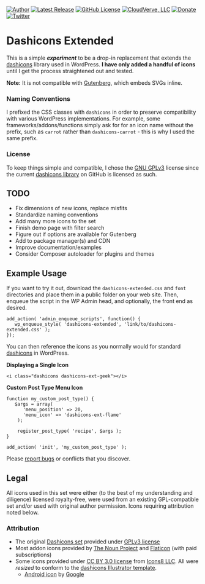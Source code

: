 [![Author](https://img.shields.io/badge/author-Daniel%20M.%20Hendricks-lightgrey.svg?colorB=9900cc )](https://www.danhendricks.com)
[![Latest Release](https://img.shields.io/github/release/dmhendricks/dashicons-extended.svg)](https://github.com/dmhendricks/dashicons-extended/releases)
[![GitHub License](https://img.shields.io/badge/license-GPLv3-yellow.svg)](https://raw.githubusercontent.com/dmhendricks/dashicons-extended/master/LICENSE)
[![CloudVerve, LLC](https://img.shields.io/badge/style-CloudVerve-green.svg?style=flat&label=get%20hosted&colorB=AE2A21)](https://2lab.net)
[![Donate](https://img.shields.io/badge/Donate-PayPal-green.svg)](https://paypal.me/danielhendricks)
[![Twitter](https://img.shields.io/twitter/url/https/github.com/dmhendricks/dashicons-extended.svg?style=social)](https://twitter.com/danielhendricks)

# Dashicons Extended

This is a simple **_experiment_** to be a drop-in replacement that extends the [dashicons](https://developer.wordpress.org/resource/dashicons/) library used in WordPress. **I have only added a handful of icons** until I get the process straightened out and tested.

**Note:** It is not compatible with [Gutenberg](https://github.com/WordPress/gutenberg), which embeds SVGs inline.

### Naming Conventions

I prefixed the CSS classes with `dashicons` in order to preserve compatibility with various WordPress implementations. For example, some frameworks/addons/functions simply ask for for an icon name without the prefix, such as `carrot` rather than `dashicons-carrot` - this is why I used the same prefix.

### License

To keep things simple and compatible, I chose the [GNU GPLv3](https://opensource.org/licenses/GPL-3.0) license since the current [dashicons library](https://github.com/WordPress/dashicons/) on GitHub is licensed as such.

## TODO

- Fix dimensions of new icons, replace misfits
- Standardize naming conventions
- Add many more icons to the set
- Finish demo page with filter search
- Figure out if options are available for Gutenberg
- Add to package manager(s) and CDN
- Improve documentation/examples
- Consider Composer autoloader for plugins and themes

## Example Usage

If you want to try it out, download the `dashicons-extended.css` and `font` directories and place them in a public folder on your web site. Then, enqueue the script in the WP Admin head, and optionally, the front end as desired.

```
add_action( 'admin_enqueue_scripts', function() {
   wp_enqueue_style( 'dashicons-extended', 'link/to/dashicons-extended.css' );
});
```

You can then reference the icons as you normally would for standard [dashicons](https://developer.wordpress.org/resource/dashicons/) in WordPress.

**Displaying a Single Icon**

```
<i class="dashicons dashicons-ext-geek"></i>
```

**Custom Post Type Menu Icon**

```
function my_custom_post_type() {
   $args = array(
      'menu_position' => 20,
      'menu_icon' => 'dashicons-ext-flame'
	);

    register_post_type( 'recipe', $args );
}

add_action( 'init', 'my_custom_post_type' );
```

Please [report bugs](https://github.com/dmhendricks/dashicons-extended/issues) or conflicts that you discover.


## Legal

All icons used in this set were either (to the best of my understanding and diligence) licensed royalty-free, were used from an existing GPL-compatible set and/or used with original author permission. Icons requiring attribution noted below.

### Attribution

- The original [Dashicons set](https://github.com/WordPress/dashicons/) provided under [GPLv3 license](https://github.com/WordPress/dashicons/blob/master/gpl.txt)
- Most addon icons provided by [The Noun Project](https://thenounproject.com/) and [Flaticon](https://www.flaticon.com/) (with paid subscriptions)
- Some icons provided under [CC BY 3.0 license]() from [Icons8 LLC](https://icons8.com/). All were _resized_ to conform to the [dashicons Illustrator template](https://github.com/WordPress/dashicons/blob/master/sources/dashicons-icon-template.ai).
   - [Android icon](https://www.flaticon.com/free-icon/android-logo_61120) by [Google](https://www.flaticon.com/authors/google)
